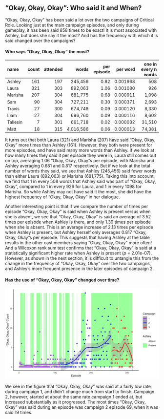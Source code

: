 
## “Okay, Okay, Okay”: Who said it and When?

“Okay, Okay, Okay” has been said a lot over the two campaigns of
Critical Role. Looking just at the main campaign episodes, and only
during gameplay, it has been said 858 times to be exact\! It is most
associated with Ashley, but does she say it the most? And has the
frequency with which it is said changed over the campaigns?

#### Who says “Okay, Okay, Okay” the most?

| name     | count | attended |     words | per episode | per word | one in every n words |
| :------- | ----: | -------: | --------: | ----------: | -------: | -------------------: |
| Ashley   |   161 |      197 |   245,456 |        0.82 | 0.001968 |                  508 |
| Laura    |   321 |      303 |   892,063 |        1.06 | 0.001080 |                  926 |
| Marisha  |   207 |      304 |   681,775 |        0.68 | 0.000911 |                1,098 |
| Sam      |    90 |      304 |   727,211 |        0.30 | 0.000371 |                2,693 |
| Travis   |    27 |      300 |   674,748 |        0.09 | 0.000120 |                8,330 |
| Liam     |    27 |      304 |   696,760 |        0.09 | 0.000116 |                8,602 |
| Taliesin |     7 |      301 |   661,718 |        0.02 | 0.000032 |               31,510 |
| Matt     |    18 |      315 | 4,016,586 |        0.06 | 0.000013 |               74,381 |

It turns out that both Laura (321) and Marisha (207) have said “Okay,
Okay, Okay” more times than Ashley (161). However, they both were
present for more episodes, and have said many more words than Ashley. If
we look at how many times they said it per episode they were in, Laura
still comes out on top, averaging 1.06 “Okay, Okay, Okay”s per episode,
with Marisha and Ashley averaging 0.681 and 0.817 respectively. But if
we look at the total number of words they said, we see that Ashley
(245,456) said fewer words than either Laura (892,063) or Marisha
(681,775). Taking this into account, we find that 1 in every 508 words
that Ashley said was part of “Okay, Okay, Okay”, compared to 1 in every
926 for Laura, and 1 in every 1098 for Marisha. So while Ashley may not
have said it the most, she did have the highest frequency of “Okay,
Okay, Okay” in her dialogue.

Another interesting point is that if we compare the number of times per
episode “Okay, Okay, Okay” is said when Ashley is present versus when
she is absent, we see that “Okay, Okay, Okay” is said an average of 3.52
times per episode when Ashley is there, and only 1.39 times per episode
when she is absent. This is an average increase of 2.13 times per
episode when Ashley is present, but Ashley herself only averages 0.817
“Okay, Okay, Okay”s per episode. This suggests that having Ashley at
the table results in the other cast members saying “Okay, Okay, Okay”
more often\! And a Wilcoxon rank sum test confirms that “Okay, Okay,
Okay” is said at a statistically significant higher rate when Ashley is
present (*p* = 2.01e-07). However, as shown in the next section, it is
difficult to untangle this from the change in the frequency of “Okay,
Okay, Okay” over the two campaigns, and Ashley’s more frequent presence
in the later episodes of campaign 2.

#### Has the use of “Okay, Okay, Okay” changed over time?

![Okay](../plots/okay_okay_okay.png)

We see in the figure that “Okay, Okay, Okay” was said at a fairly low
rate during campaign 1, and didn’t change much from start to finish.
Campaign 2, however, started at about the same rate campaign 1 ended at,
but increased substantially as it progressed. The most times “Okay,
Okay, Okay” was said during an episode was campaign 2 episode 69, when
it was said 19 times.
